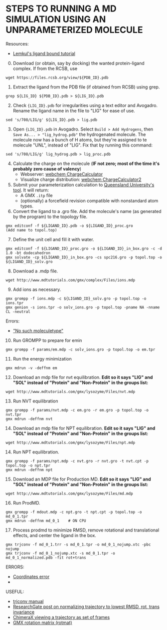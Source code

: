 # STEPS TO RUNNING A MD SIMULATION USING AN UNPARAMETERIZED MOLECULE

Resources:
* [Lemkul's ligand bound tutorial](http://www.mdtutorials.com/gmx/complex/01_pdb2gmx.html)

0. Download (or obtain, say by docking) the wanted protein-ligand complex. If from the RCSB, use 
```
wget https://files.rcsb.org/view/${PDB_ID}.pdb
```
1. Extract the ligand from the PDB file (if obtained from RCSB) using grep.
```
grep ${LIG_ID} ${PDB_ID}.pdb > ${LIG_ID}.pdb
```
2. Check `{LIG_ID}.pdb` for irregularities using a text editor and Avogadro. Rename the ligand name in the file to "LIG" for ease of use.
```
sed 's/708/LIG/g' ${LIG_ID}.pdb > lig.pdb
```
3. Open `{LIG_ID}.pdb` in Avogadro. Select `Build > Add Hydrogens`, then `Save As... > "lig_hydrog.pdb"` the hydrogenated molecule. The molecule now has a bunch of H atoms, but they're assigned to te molecule "UNL", instead of "LIG". Fix that by running this command:
```
sed 's/708/LIG/g' lig_hydrog.pdb > lig_proc.pdb
```
4. Calculate the charge on the molecule (**IF not zero; most of the time it's probably zero cause of valency**)
    * Webserver: [webchem ChargeCalculator](https://webchem.ncbr.muni.cz/Platform/ChargeCalculator)
    * Visualize charge distribution: [webchem ChargeCalculator2](https://acc2.ncbr.muni.cz/)
5. Submit your parameterization calculation to [Queensland University's tool](https://atb.uq.edu.au/index.py). It will return:
    * A GMX `.itp` file
    * (optionally) a forcefield revision compatible with nonstandard atom types.
6. Convert the ligand to a .gro file. Add the molecule's name (as generated by the program) to the topology file.
```
gmx editconf -f ${LIGAND_ID}.pdb -o ${LIGAND_ID}_proc.gro
(Add name to topol.top)
```
7. Define the unit cell and fill it with water.
```
gmx editconf -f ${LIGAND_ID}_proc.gro -o ${LIGAND_ID}_in_box.gro -c -d 1.0 -bt dodecahedron
gmx solvate -cp ${LIGAND_ID}_in_box.gro -cs spc216.gro -p topol.top -o ${LIGAND_ID}_solv.gro
```
8. Download a .mdp file.
```
wget http://www.mdtutorials.com/gmx/complex/Files/ions.mdp
```
9. Add ions as necessary.
```
gmx grompp -f ions.mdp -c ${LIGAND_ID}_solv.gro -p topol.top -o ions.tpr
gmx genion -s ions.tpr -o solv_ions.gro -p topol.top -pname NA -nname CL -neutral
```

Errors:
* ["No such moleculetype"](http://www.gromacs.org/Documentation/Errors?highlight=gromacs#Fatal_error.3a_No_such_moleculetype_XXX)

10. Run GROMPP to prepare for emin

```
gmx grompp -f params/em.mdp -c solv_ions.gro -p topol.top -o em.tpr
```

11. Run the energy minimization

```
gmx mdrun -v -deffnm em
```

12. Download an mdp file for nvt equilibration. **Edit so it says "LIG" and "SOL" instead of "Protein" and "Non-Protein" in the groups list:**

```
wget http://www.mdtutorials.com/gmx/lysozyme/Files/nvt.mdp
```

13. Run NVT equilibration
```
gmx grompp -f params/nvt.mdp -c em.gro -r em.gro -p topol.top -o nvt.tpr
gmx mdrun -deffnm nvt
```

14. Download an mdp file for NPT equilibration. **Edit so it says "LIG" and "SOL" instead of "Protein" and "Non-Protein" in the groups list:**
```
wget http://www.mdtutorials.com/gmx/lysozyme/Files/npt.mdp
```

14. Run NPT equilibration.
```
gmx grompp -f params/npt.mdp -c nvt.gro -r nvt.gro -t nvt.cpt -p topol.top -o npt.tpr
gmx mdrun -deffnm npt
```

15. Download an MDP file for Production MD. **Edit so it says "LIG" and "SOL" instead of "Protein" and "Non-Protein" in the groups list:**

```
wget http://www.mdtutorials.com/gmx/lysozyme/Files/md.mdp
```

16. Run ProdMD.
```
gmx grompp -f mdout.mdp -c npt.gro -t npt.cpt -p topol.top -o md_0_1.tpr
gmx mdrun -deffnm md_0_1	# ON CPU
```
17. Process prodmd to minimize RMSD, remove rotational and translational effects, and center the ligand in the box.
```
gmx trjconv -f md_0_1.trr -s md_0_1.tpr -o md_0_1_nojump.xtc -pbc nojump
gmx trjconv -f md_0_1_nojump.xtc -s md_0_1.tpr -o md_0_1_normalized.pdb -fit rot+trans
```

ERRORS:
* [Coordinates error](https://www.researchgate.net/post/How_to_correct_the_number_of_coordinates_in_gromacs_file_solvgro_topoltop)
* 

USEFUL:
* [trjconv manual](http://manual.gromacs.org/documentation/2018/onlinehelp/gmx-trjconv.html)
* [ResearchGate post on normalizing trajectory to lowest RMSD, rot, trans invariance](https://www.researchgate.net/post/unwanted_rotation_in_gromacs)
* [ChimeraX viewing a trajectory as set of frames](https://www.cgl.ucsf.edu/chimerax/docs/user/commands/coordset.html)
* [GMX rotation matrix (rotmat)](http://manual.gromacs.org/archive/5.0.2/programs/gmx-rotmat.html)
